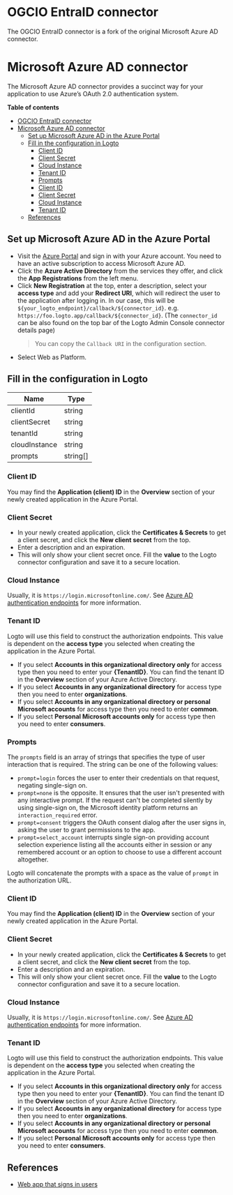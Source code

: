 # OGCIO EntraID connector

The OGCIO EntraID connector is a fork of the original Microsoft Azure AD connector.

# Microsoft Azure AD connector

The Microsoft Azure AD connector provides a succinct way for your application to use Azure’s OAuth 2.0 authentication system.

**Table of contents**

- [OGCIO EntraID connector](#ogcio-entraid-connector)
- [Microsoft Azure AD connector](#microsoft-azure-ad-connector)
  - [Set up Microsoft Azure AD in the Azure Portal](#set-up-microsoft-azure-ad-in-the-azure-portal)
  - [Fill in the configuration in Logto](#fill-in-the-configuration-in-logto)
    - [Client ID](#client-id)
    - [Client Secret](#client-secret)
    - [Cloud Instance](#cloud-instance)
    - [Tenant ID](#tenant-id)
    - [Prompts](#prompts)
    - [Client ID](#client-id-1)
    - [Client Secret](#client-secret-1)
    - [Cloud Instance](#cloud-instance-1)
    - [Tenant ID](#tenant-id-1)
  - [References](#references)

## Set up Microsoft Azure AD in the Azure Portal

- Visit the [Azure Portal](https://portal.azure.com/#home) and sign in with your Azure account. You need to have an active subscription to access Microsoft Azure AD.
- Click the **Azure Active Directory** from the services they offer, and click the **App Registrations** from the left menu.
- Click **New Registration** at the top, enter a description, select your **access type** and add your **Redirect URI**, which will redirect the user to the application after logging in. In our case, this will be `${your_logto_endpoint}/callback/${connector_id}`. e.g. `https://foo.logto.app/callback/${connector_id}`. (The `connector_id` can be also found on the top bar of the Logto Admin Console connector details page)
  > You can copy the `Callback URI` in the configuration section.
- Select Web as Platform.

## Fill in the configuration in Logto

| Name          | Type     |
| ------------- | -------- |
| clientId      | string   |
| clientSecret  | string   |
| tenantId      | string   |
| cloudInstance | string   |
| prompts       | string[] |

### Client ID

You may find the **Application (client) ID** in the **Overview** section of your newly created application in the Azure Portal.

### Client Secret

- In your newly created application, click the **Certificates & Secrets** to get a client secret, and click the **New client secret** from the top.
- Enter a description and an expiration.
- This will only show your client secret once. Fill the **value** to the Logto connector configuration and save it to a secure location.

### Cloud Instance

Usually, it is `https://login.microsoftonline.com/`. See [Azure AD authentication endpoints](https://learn.microsoft.com/en-us/azure/active-directory/develop/authentication-national-cloud#azure-ad-authentication-endpoints) for more information.

### Tenant ID

Logto will use this field to construct the authorization endpoints. This value is dependent on the **access type** you selected when creating the application in the Azure Portal.

- If you select **Accounts in this organizational directory only** for access type then you need to enter your **{TenantID}**. You can find the tenant ID in the **Overview** section of your Azure Active Directory.
- If you select **Accounts in any organizational directory** for access type then you need to enter **organizations**.
- If you select **Accounts in any organizational directory or personal Microsoft accounts** for access type then you need to enter **common**.
- If you select **Personal Microsoft accounts only** for access type then you need to enter **consumers**.

### Prompts

The `prompts` field is an array of strings that specifies the type of user interaction that is required. The string can be one of the following values:

- `prompt=login` forces the user to enter their credentials on that request, negating single-sign on.
- `prompt=none` is the opposite. It ensures that the user isn't presented with any interactive prompt. If the request can't be completed silently by using single-sign on, the Microsoft identity platform returns an `interaction_required` error.
- `prompt=consent` triggers the OAuth consent dialog after the user signs in, asking the user to grant permissions to the app.
- `prompt=select_account` interrupts single sign-on providing account selection experience listing all the accounts either in session or any remembered account or an option to choose to use a different account altogether.

Logto will concatenate the prompts with a space as the value of `prompt` in the authorization URL.

### Client ID

You may find the **Application (client) ID** in the **Overview** section of your newly created application in the Azure Portal.

### Client Secret

- In your newly created application, click the **Certificates & Secrets** to get a client secret, and click the **New client secret** from the top.
- Enter a description and an expiration.
- This will only show your client secret once. Fill the **value** to the Logto connector configuration and save it to a secure location.

### Cloud Instance

Usually, it is `https://login.microsoftonline.com/`. See [Azure AD authentication endpoints](https://learn.microsoft.com/en-us/azure/active-directory/develop/authentication-national-cloud#azure-ad-authentication-endpoints) for more information.

### Tenant ID

Logto will use this field to construct the authorization endpoints. This value is dependent on the **access type** you selected when creating the application in the Azure Portal.

- If you select **Accounts in this organizational directory only** for access type then you need to enter your **{TenantID}**. You can find the tenant ID in the **Overview** section of your Azure Active Directory.
- If you select **Accounts in any organizational directory** for access type then you need to enter **organizations**.
- If you select **Accounts in any organizational directory or personal Microsoft accounts** for access type then you need to enter **common**.
- If you select **Personal Microsoft accounts only** for access type then you need to enter **consumers**.

## References

- [Web app that signs in users](https://docs.microsoft.com/en-us/azure/active-directory/develop/scenario-web-app-sign-user-overview)
